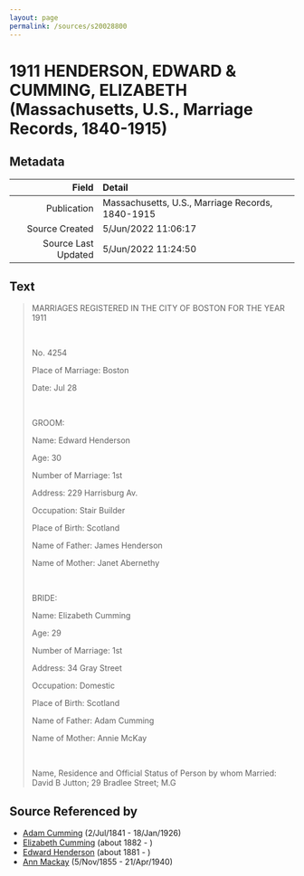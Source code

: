 ```yaml
---
layout: page
permalink: /sources/s20028800
---
```


# 1911 HENDERSON, EDWARD & CUMMING, ELIZABETH (Massachusetts, U.S., Marriage Records, 1840-1915)

## Metadata

Field | Detail
---:|:---
Publication | Massachusetts, U.S., Marriage Records, 1840-1915
Source Created | 5/Jun/2022 11:06:17
Source Last Updated | 5/Jun/2022 11:24:50

## Text

> MARRIAGES REGISTERED IN THE CITY OF BOSTON FOR THE YEAR 1911
>
> <br/>
>
> No. 4254
>
> Place of Marriage: Boston
>
> Date: Jul 28
>
> <br/>
>
> GROOM:
>
> Name: Edward Henderson
>
> Age: 30
>
> Number of Marriage: 1st
>
> Address: 229 Harrisburg Av.
>
> Occupation: Stair Builder
>
> Place of Birth: Scotland
>
> Name of Father: James Henderson
>
> Name of Mother: Janet Abernethy
>
> <br/>
>
> BRIDE:
>
> Name: Elizabeth Cumming
>
> Age: 29
>
> Number of Marriage: 1st
>
> Address: 34 Gray Street
>
> Occupation: Domestic
>
> Place of Birth: Scotland
>
> Name of Father: Adam Cumming
>
> Name of Mother: Annie McKay
>
> <br/>
>
> Name, Residence and Official Status of Person by whom Married: David B Jutton; 29 Bradlee Street; M.G
>

## Source Referenced by

* [Adam Cumming](../people/@55409960@-adam-cumming-b1841-7-2-d1926-1-18.md) (2/Jul/1841 - 18/Jan/1926)
* [Elizabeth Cumming](../people/@35928164@-elizabeth-cumming-b1882-d.md) (about 1882 - )
* [Edward Henderson](../people/@4822940@-edward-henderson-b1881-d.md) (about 1881 - )
* [Ann Mackay](../people/@74868546@-ann-mackay-b1855-11-5-d1940-4-21.md) (5/Nov/1855 - 21/Apr/1940)
